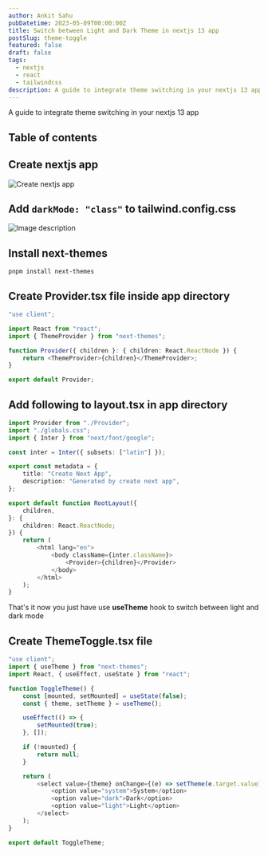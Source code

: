 ```yaml
---
author: Ankit Sahu
pubDatetime: 2023-05-09T00:00:00Z
title: Switch between Light and Dark Theme in nextjs 13 app
postSlug: theme-toggle
featured: false
draft: false
tags:
  - nextjs
  - react
  - tailwindcss
description: A guide to integrate theme switching in your nextjs 13 app
---
```


A guide to integrate theme switching in your nextjs 13 app

## Table of contents

## Create nextjs app

![Create nextjs app](https://dev-to-uploads.s3.amazonaws.com/uploads/articles/mlw3jx8z33wfshwmwfkk.png)

## Add `darkMode: "class"` to **tailwind.config.css**

![Image description](https://dev-to-uploads.s3.amazonaws.com/uploads/articles/yccp2c5s3qhbro6hp2xv.png)

## Install **next-themes**

```
pnpm install next-themes
```

## Create **Provider.tsx** file inside app directory

```typescript
"use client";

import React from "react";
import { ThemeProvider } from "next-themes";

function Provider({ children }: { children: React.ReactNode }) {
	return <ThemeProvider>{children}</ThemeProvider>;
}

export default Provider;
```

## Add following to **layout.tsx** in app directory

```typescript
import Provider from "./Provider";
import "./globals.css";
import { Inter } from "next/font/google";

const inter = Inter({ subsets: ["latin"] });

export const metadata = {
	title: "Create Next App",
	description: "Generated by create next app",
};

export default function RootLayout({
	children,
}: {
	children: React.ReactNode;
}) {
	return (
		<html lang="en">
			<body className={inter.className}>
				<Provider>{children}</Provider>
			</body>
		</html>
	);
}
```

That's it now you just have use **useTheme** hook to switch between light and dark mode

## Create **ThemeToggle.tsx** file

```typescript
"use client";
import { useTheme } from "next-themes";
import React, { useEffect, useState } from "react";

function ToggleTheme() {
	const [mounted, setMounted] = useState(false);
	const { theme, setTheme } = useTheme();

	useEffect(() => {
		setMounted(true);
	}, []);

	if (!mounted) {
		return null;
	}

	return (
		<select value={theme} onChange={(e) => setTheme(e.target.value)}>
			<option value="system">System</option>
			<option value="dark">Dark</option>
			<option value="light">Light</option>
		</select>
	);
}

export default ToggleTheme;
```
